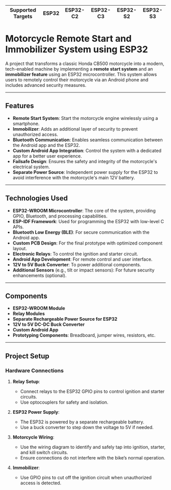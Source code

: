 | Supported Targets | ESP32 | ESP32-C2 | ESP32-C3 | ESP32-S2 | ESP32-S3 |
| ----------------- | ----- | -------- | -------- | -------- | -------- |

# Motorcycle Remote Start and Immobilizer System using ESP32

A project that transforms a classic Honda CB500 motorcycle into a modern, tech-enabled machine by implementing a **remote start system** and an **immobilizer feature** using an ESP32 microcontroller. This system allows users to remotely control their motorcycle via an Android phone and includes advanced security measures.

---

## Features

- **Remote Start System**: Start the motorcycle engine wirelessly using a smartphone.
- **Immobilizer**: Adds an additional layer of security to prevent unauthorized access.
- **Bluetooth Communication**: Enables seamless communication between the Android app and the ESP32.
- **Custom Android App Integration**: Control the system with a dedicated app for a better user experience.
- **Failsafe Design**: Ensures the safety and integrity of the motorcycle's electrical system.
- **Separate Power Source**: Independent power supply for the ESP32 to avoid interference with the motorcycle's main 12V battery.

---

## Technologies Used

- **ESP32-WROOM Microcontroller**: The core of the system, providing GPIO, Bluetooth, and processing capabilities.
- **ESP-IDF Framework**: Used for programming the ESP32 with low-level C APIs.
- **Bluetooth Low Energy (BLE)**: For secure communication with the Android app.
- **Custom PCB Design**: For the final prototype with optimized component layout.
- **Electronic Relays**: To control the ignition and starter circuit.
- **Android App Development**: For remote control and user interface.
- **12V to 5V Buck Converter**: To power additional components.
- **Additional Sensors** (e.g., tilt or impact sensors): For future security enhancements (optional).

---

## Components

- **ESP32-WROOM Module**
- **Relay Modules**
- **Separate Rechargeable Power Source for ESP32**
- **12V to 5V DC-DC Buck Converter**
- **Custom Android App**
- **Prototyping Components**: Breadboard, jumper wires, resistors, etc.

---

## Project Setup

### Hardware Connections

1. **Relay Setup**:
   - Connect relays to the ESP32 GPIO pins to control ignition and starter circuits.
   - Use optocouplers for safety and isolation.

2. **ESP32 Power Supply**:
   - The ESP32 is powered by a separate rechargeable battery.
   - Use a buck converter to step down the voltage to 5V if needed.

3. **Motorcycle Wiring**:
   - Use the wiring diagram to identify and safely tap into ignition, starter, and kill switch circuits.
   - Ensure connections do not interfere with the bike’s normal operation.

4. **Immobilizer**:
   - Use GPIO pins to cut off the ignition circuit when unauthorized access is detected.
